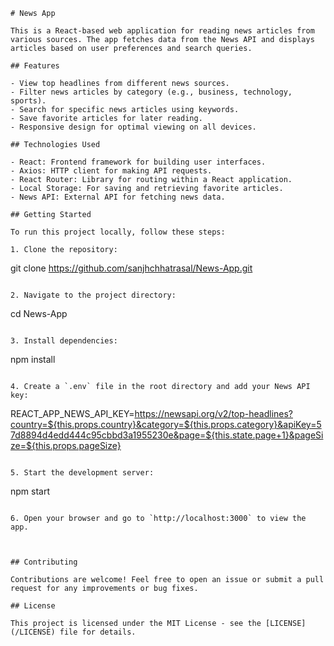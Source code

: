 

```
# News App

This is a React-based web application for reading news articles from various sources. The app fetches data from the News API and displays articles based on user preferences and search queries.

## Features

- View top headlines from different news sources.
- Filter news articles by category (e.g., business, technology, sports).
- Search for specific news articles using keywords.
- Save favorite articles for later reading.
- Responsive design for optimal viewing on all devices.

## Technologies Used

- React: Frontend framework for building user interfaces.
- Axios: HTTP client for making API requests.
- React Router: Library for routing within a React application.
- Local Storage: For saving and retrieving favorite articles.
- News API: External API for fetching news data.

## Getting Started

To run this project locally, follow these steps:

1. Clone the repository:

```
git clone https://github.com/sanjhchhatrasal/News-App.git
```

2. Navigate to the project directory:

```
cd News-App
```

3. Install dependencies:

```
npm install
```

4. Create a `.env` file in the root directory and add your News API key:

```
REACT_APP_NEWS_API_KEY=https://newsapi.org/v2/top-headlines?country=${this.props.country}&category=${this.props.category}&apiKey=57d8894d4edd444c95cbbd3a1955230e&page=${this.state.page+1}&pageSize=${this.props.pageSize}
```

5. Start the development server:

```
npm start
```

6. Open your browser and go to `http://localhost:3000` to view the app.



## Contributing

Contributions are welcome! Feel free to open an issue or submit a pull request for any improvements or bug fixes.

## License

This project is licensed under the MIT License - see the [LICENSE](/LICENSE) file for details.
```

